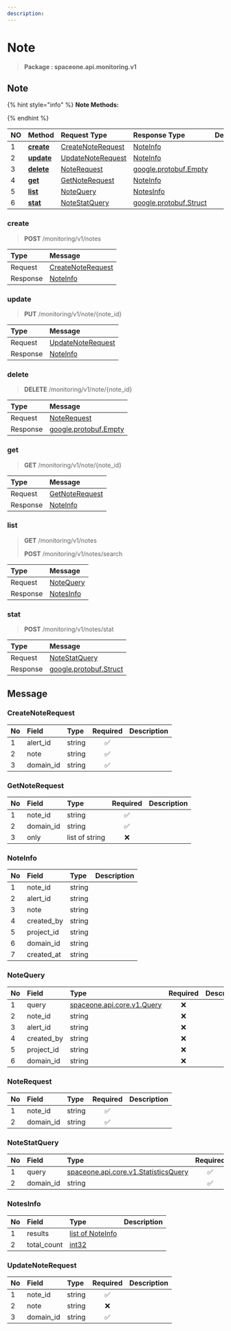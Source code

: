 ```yaml
---
description:  
---
```

# Note

>  **Package : spaceone.api.monitoring.v1**

## Note

{% hint style="info" %}
**Note Methods:**

{%  endhint %}


| NO |  Method | Request Type | Response Type | Description |
| :--- | :--- | :--- | :--- | :--- |
| 1 | [**create**](note.md#create)|   [CreateNoteRequest](note.md#createnoterequest) |   [NoteInfo](note.md#noteinfo) |  |
| 2 | [**update**](note.md#update)|   [UpdateNoteRequest](note.md#updatenoterequest) |   [NoteInfo](note.md#noteinfo) |  |
| 3 | [**delete**](note.md#delete)|   [NoteRequest](note.md#noterequest) |  [google.protobuf.Empty](https://github.com/protocolbuffers/protobuf/blob/master/src/google/protobuf/empty.proto)|  |
| 4 | [**get**](note.md#get)|   [GetNoteRequest](note.md#getnoterequest) |   [NoteInfo](note.md#noteinfo) |  |
| 5 | [**list**](note.md#list)|   [NoteQuery](note.md#notequery) |   [NotesInfo](note.md#notesinfo) |  |
| 6 | [**stat**](note.md#stat)|   [NoteStatQuery](note.md#notestatquery) |  [google.protobuf.Struct](https://github.com/protocolbuffers/protobuf/blob/master/src/google/protobuf/struct.proto)|  | 
 

 
### create
> **POST** /monitoring/v1/notes
>


| Type | Message |
| :--- | :--- |
| Request | [CreateNoteRequest](note.md#createnoterequest) |
| Response |  [NoteInfo](note.md#noteinfo)  |
 
 

 
### update
> **PUT** /monitoring/v1/note/{note_id}
>


| Type | Message |
| :--- | :--- |
| Request | [UpdateNoteRequest](note.md#updatenoterequest) |
| Response |  [NoteInfo](note.md#noteinfo)  |
 
 

 
### delete
> **DELETE** /monitoring/v1/note/{note_id}
>


| Type | Message |
| :--- | :--- |
| Request | [NoteRequest](note.md#noterequest) |
| Response | [google.protobuf.Empty](https://github.com/protocolbuffers/protobuf/blob/master/src/google/protobuf/empty.proto) |
 
 

 
### get
> **GET** /monitoring/v1/note/{note_id}
>


| Type | Message |
| :--- | :--- |
| Request | [GetNoteRequest](note.md#getnoterequest) |
| Response |  [NoteInfo](note.md#noteinfo)  |
 
 

 
### list
> **GET** /monitoring/v1/notes
>
> **POST** /monitoring/v1/notes/search



| Type | Message |
| :--- | :--- |
| Request | [NoteQuery](note.md#notequery) |
| Response |  [NotesInfo](note.md#notesinfo)  |
 
 

 
### stat
> **POST** /monitoring/v1/notes/stat
>


| Type | Message |
| :--- | :--- |
| Request | [NoteStatQuery](note.md#notestatquery) |
| Response | [google.protobuf.Struct](https://github.com/protocolbuffers/protobuf/blob/master/src/google/protobuf/struct.proto) |


## 

## Message

### CreateNoteRequest
| No | Field | Type | Required | Description |
| :--- | :--- | :--- | :---: | :--- |
| 1 | alert_id |string|✅| |
| 2 | note |string|✅| |
| 3 | domain_id |string|✅| |

### GetNoteRequest
| No | Field | Type | Required | Description |
| :--- | :--- | :--- | :---: | :--- |
| 1 | note_id |string|✅| |
| 2 | domain_id |string|✅| |
| 3 | only |list of string|❌| |

### NoteInfo
| No | Field | Type |  Description |
| :--- | :--- | :--- | :--- |
| 1 | note_id |string | |
| 2 | alert_id |string | |
| 3 | note |string | |
| 4 | created_by |string | |
| 5 | project_id |string | |
| 6 | domain_id |string | |
| 7 | created_at |string | |

### NoteQuery
| No | Field | Type | Required | Description |
| :--- | :--- | :--- | :---: | :--- |
| 1 | query |[spaceone.api.core.v1.Query](https://spaceone-dev.gitbook.io/api-reference/common-v1/search-query)|❌| |
| 2 | note_id |string|❌| |
| 3 | alert_id |string|❌| |
| 4 | created_by |string|❌| |
| 5 | project_id |string|❌| |
| 6 | domain_id |string|❌| |

### NoteRequest
| No | Field | Type | Required | Description |
| :--- | :--- | :--- | :---: | :--- |
| 1 | note_id |string|✅| |
| 2 | domain_id |string|✅| |

### NoteStatQuery
| No | Field | Type | Required | Description |
| :--- | :--- | :--- | :---: | :--- |
| 1 | query |[spaceone.api.core.v1.StatisticsQuery](https://spaceone-dev.gitbook.io/api-reference/common-v1/statistics-query)|✅| |
| 2 | domain_id |string|✅| |

### NotesInfo
| No | Field | Type |  Description |
| :--- | :--- | :--- | :--- |
| 1 | results |[list of NoteInfo](note.md#noteinfo) | |
| 2 | total_count |[int32](https://github.com/protocolbuffers/protobuf/blob/master/src/google/protobuf/type.proto) | |

### UpdateNoteRequest
| No | Field | Type | Required | Description |
| :--- | :--- | :--- | :---: | :--- |
| 1 | note_id |string|✅| |
| 2 | note |string|❌| |
| 3 | domain_id |string|✅| |
